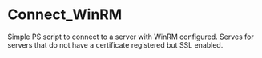 # Connect_WinRM


Simple PS script to connect to a server with WinRM configured.
Serves for servers that do not have a certificate registered but SSL enabled.